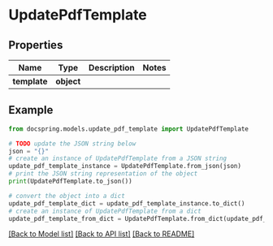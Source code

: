 # UpdatePdfTemplate


## Properties

Name | Type | Description | Notes
------------ | ------------- | ------------- | -------------
**template** | **object** |  | 

## Example

```python
from docspring.models.update_pdf_template import UpdatePdfTemplate

# TODO update the JSON string below
json = "{}"
# create an instance of UpdatePdfTemplate from a JSON string
update_pdf_template_instance = UpdatePdfTemplate.from_json(json)
# print the JSON string representation of the object
print(UpdatePdfTemplate.to_json())

# convert the object into a dict
update_pdf_template_dict = update_pdf_template_instance.to_dict()
# create an instance of UpdatePdfTemplate from a dict
update_pdf_template_from_dict = UpdatePdfTemplate.from_dict(update_pdf_template_dict)
```
[[Back to Model list]](../README.md#documentation-for-models) [[Back to API list]](../README.md#documentation-for-api-endpoints) [[Back to README]](../README.md)


